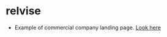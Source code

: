 # relvise

- Example of commercial company landing page. [Look here](https://kosh3n.github.io/relvise/)
